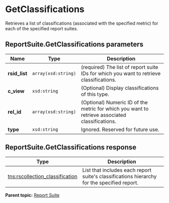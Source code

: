 # GetClassifications

Retrieves a list of classifications \(associated with the specified metric\) for each of the specified report suites.

## ReportSuite.GetClassifications parameters

|Name|Type|Description|
|----|----|-----------|
|**rsid\_list** |`array(xsd:string)` | \(required\) The list of report suite IDs for which you want to retrieve classifications. |
|**c\_view** |`xsd:string` | \(Optional\) Display classifications of this type. |
|**rel\_id** |`array(xsd:string)` | \(Optional\) Numeric ID of the metric for which you want to retrieve associated classifications. |
| **type** |`xsd:string` | Ignored. Reserved for future use. |

## ReportSuite.GetClassifications response

|Type|Description|
|----|-----------|
| [tns:rscollection\_classification](../../data_types/r_rscollection_classification.md#) |List that includes each report suite's classifications hierarchy for the specified report.|

**Parent topic:** [Report Suite](../../methods/report_suite/c_api_admin_methods_repsuite.md)

